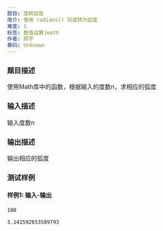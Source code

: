 ```yaml
---
题目: 度转弧度
简介: 使用 radians() 将度转为弧度
难度: 1
标签: 数值运算|math
作者: 顾宇
慕码: Unknown
---
```


### 题目描述

使用Math库中的函数，根据输入的度数n，求相应的弧度

### 输入描述

输入度数n

### 输出描述

输出相应的弧度

### 测试样例

#### 样例1: 输入-输出

```
180
```

```
3.141592653589793
```

